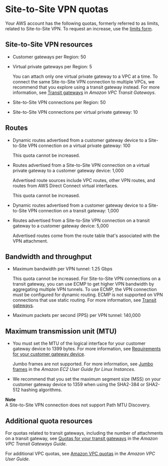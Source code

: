 # Site\-to\-Site VPN quotas<a name="vpn-limits"></a>

Your AWS account has the following quotas, formerly referred to as limits, related to Site\-to\-Site VPN\. To request an increase, use the [limits form](https://console.aws.amazon.com/support/home#/case/create?issueType=service-limit-increase&limitType=)\.

## Site\-to\-Site VPN resources<a name="vpn-quotas-resources"></a>
+ Customer gateways per Region: 50
+ Virtual private gateways per Region: 5

  You can attach only one virtual private gateway to a VPC at a time\. To connect the same Site\-to\-Site VPN connection to multiple VPCs, we recommend that you explore using a transit gateway instead\. For more information, see [Transit gateways](https://docs.aws.amazon.com/vpc/latest/tgw/tgw-transit-gateways.html) in *Amazon VPC Transit Gateways*\.
+ Site\-to\-Site VPN connections per Region: 50
+ Site\-to\-Site VPN connections per virtual private gateway: 10

## Routes<a name="vpn-quotas-routes"></a>
+ Dynamic routes advertised from a customer gateway device to a Site\-to\-Site VPN connection on a virtual private gateway: 100

  This quota cannot be increased\.
+ Routes advertised from a Site\-to\-Site VPN connection on a virtual private gateway to a customer gateway device: 1,000

  Advertised route sources include VPC routes, other VPN routes, and routes from AWS Direct Connect virtual interfaces\.

  This quota cannot be increased\.
+ Dynamic routes advertised from a customer gateway device to a Site\-to\-Site VPN connection on a transit gateway: 1,000
+ Routes advertised from a Site\-to\-Site VPN connection on a transit gateway to a customer gateway device: 5,000

  Advertised routes come from the route table that's associated with the VPN attachment\.

## Bandwidth and throughput<a name="vpn-quotas-bandwidth"></a>
+ Maximum bandwidth per VPN tunnel: 1\.25 Gbps

  This quota cannot be increased\. For Site\-to\-Site VPN connections on a transit gateway, you can use ECMP to get higher VPN bandwidth by aggregating multiple VPN tunnels\. To use ECMP, the VPN connection must be configured for dynamic routing\. ECMP is not supported on VPN connections that use static routing\. For more information, see [Transit gateways](https://docs.aws.amazon.com/vpc/latest/tgw/tgw-transit-gateways.html)\.
+ Maximum packets per second \(PPS\) per VPN tunnel: 140,000

## Maximum transmission unit \(MTU\)<a name="vpn-quotas-mtu"></a>
+ You must set the MTU of the logical interface for your customer gateway device to 1399 bytes\. For more information, see [Requirements for your customer gateway device](your-cgw.md#CGRequirements)\. 

  Jumbo frames are not supported\. For more information, see [Jumbo frames](https://docs.aws.amazon.com/AWSEC2/latest/UserGuide/network_mtu.html#jumbo_frame_instances) in the *Amazon EC2 User Guide for Linux Instances*\.
+ We recommend that you set the maximum segment size \(MSS\) on your customer gateway device to 1359 when using the SHA2\-384 or SHA2\-512 hashing algorithms\.

**Note**  
A Site\-to\-Site VPN connection does not support Path MTU Discovery\.

## Additional quota resources<a name="vpn-quotas-additional"></a>

For quotas related to transit gateways, including the number of attachments on a transit gateway, see [Quotas for your transit gateways](https://docs.aws.amazon.com/vpc/latest/tgw/transit-gateway-limits.html) in the *Amazon VPC Transit Gateways Guide*\.

For additional VPC quotas, see [Amazon VPC quotas](https://docs.aws.amazon.com/vpc/latest/userguide/amazon-vpc-limits.html) in the *Amazon VPC User Guide*\.